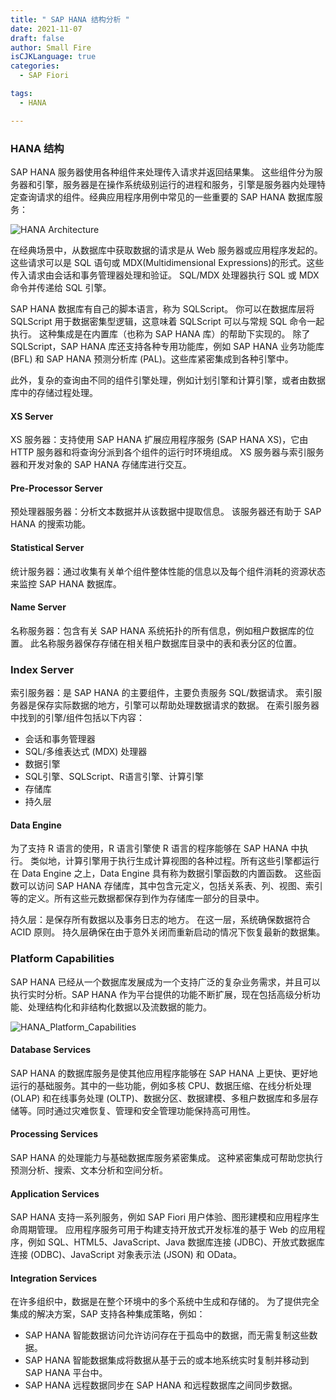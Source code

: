 ```yaml
---
title: " SAP HANA 结构分析 "
date: 2021-11-07
draft: false
author: Small Fire
isCJKLanguage: true
categories: 
  - SAP Fiori

tags: 
  - HANA

---
```


### HANA 结构

SAP HANA 服务器使用各种组件来处理传入请求并返回结果集。 这些组件分为服务器和引擎，服务器是在操作系统级别运行的进程和服务，引擎是服务器内处理特定查询请求的组件。经典应用程序用例中常见的一些重要的 SAP HANA 数据库服务：

![HANA Architecture](/images/HANA/HANA_DB_Architecture.png)

在经典场景中，从数据库中获取数据的请求是从 Web 服务器或应用程序发起的。这些请求可以是 SQL 语句或 MDX(Multidimensional Expressions)的形式。这些传入请求由会话和事务管理器处理和验证。 SQL/MDX 处理器执行 SQL 或 MDX 命令并传递给 SQL 引擎。

SAP HANA 数据库有自己的脚本语言，称为 SQLScript。 你可以在数据库层将 SQLScript 用于数据密集型逻辑，这意味着 SQLScript 可以与常规 SQL 命令一起执行。 这种集成是在内置库（也称为 SAP HANA 库）的帮助下实现的。 除了 SQLScript，SAP HANA 库还支持各种专用功能库，例如 SAP HANA 业务功能库 (BFL) 和 SAP HANA 预测分析库 (PAL)。这些库紧密集成到各种引擎中。

此外，复杂的查询由不同的组件引擎处理，例如计划引擎和计算引擎，或者由数据库中的存储过程处理。

#### XS Server

XS 服务器：支持使用 SAP HANA 扩展应用程序服务 (SAP HANA XS)，它由 HTTP 服务器和将查询分派到各个组件的运行时环境组成。 XS 服务器与索引服务器和开发对象的 SAP HANA 存储库进行交互。

#### Pre-Processor Server

预处理器服务器：分析文本数据并从该数据中提取信息。 该服务器还有助于 SAP HANA 的搜索功能。

#### Statistical Server

统计服务器：通过收集有关单个组件整体性能的信息以及每个组件消耗的资源状态来监控 SAP HANA 数据库。

#### Name Server

名称服务器：包含有关 SAP HANA 系统拓扑的所有信息，例如租户数据库的位置。 此名称服务器保存存储在相关租户数据库目录中的表和表分区的位置。

### Index Server

索引服务器：是 SAP HANA 的主要组件，主要负责服务 SQL/数据请求。 索引服务器是保存实际数据的地方，引擎可以帮助处理数据请求的数据。 在索引服务器中找到的引擎/组件包括以下内容：

- 会话和事务管理器
- SQL/多维表达式 (MDX) 处理器
- 数据引擎
- SQL引擎、SQLScript、R语言引擎、计算引擎
- 存储库
- 持久层

#### Data Engine

为了支持 R 语言的使用，R 语言引擎使 R 语言的程序能够在 SAP HANA 中执行。 类似地，计算引擎用于执行生成计算视图的各种过程。所有这些引擎都运行在 Data Engine 之上，Data Engine 具有称为数据引擎函数的内置函数。 这些函数可以访问 SAP HANA 存储库，其中包含元定义，包括关系表、列、视图、索引等的定义。所有这些元数据都保存到作为存储库一部分的目录中。

持久层：是保存所有数据以及事务日志的地方。 在这一层，系统确保数据符合 ACID 原则。 持久层确保在由于意外关闭而重新启动的情况下恢复最新的数据集。

### Platform Capabilities

SAP HANA 已经从一个数据库发展成为一个支持广泛的复杂业务需求，并且可以执行实时分析。SAP HANA 作为平台提供的功能不断扩展，现在包括高级分析功能、处理结构化和非结构化数据以及流数据的能力。

![HANA_Platform_Capabilities](/images/HANA/HANA_Platform_Capabilities.png)

#### Database Services

SAP HANA 的数据库服务是使其他应用程序能够在 SAP HANA 上更快、更好地运行的基础服务。其中的一些功能，例如多核 CPU、数据压缩、在线分析处理 (OLAP) 和在线事务处理 (OLTP)、数据分区、数据建模、多租户数据库和多层存储等。同时通过灾难恢复、管理和安全管理功能保持高可用性。

#### Processing Services

SAP HANA 的处理能力与基础数据库服务紧密集成。 这种紧密集成可帮助您执行预测分析、搜索、文本分析和空间分析。

#### Application Services

SAP HANA 支持一系列服务，例如 SAP Fiori 用户体验、图形建模和应用程序生命周期管理。 应用程序服务可用于构建支持开放式开发标准的基于 Web 的应用程序，例如 SQL、HTML5、JavaScript、Java 数据库连接 (JDBC)、开放式数据库连接 (ODBC)、JavaScript 对象表示法 (JSON) 和 OData。

#### Integration Services

在许多组织中，数据是在整个环境中的多个系统中生成和存储的。 为了提供完全集成的解决方案，SAP 支持各种集成策略，例如：

- SAP HANA 智能数据访问允许访问存在于孤岛中的数据，而无需复制这些数据。
- SAP HANA 智能数据集成将数据从基于云的或本地系统实时复制并移动到 SAP HANA 平台中。
- SAP HANA 远程数据同步在 SAP HANA 和远程数据库之间同步数据。
